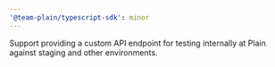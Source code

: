 ```yaml
---
'@team-plain/typescript-sdk': minor
---
```


Support providing a custom API endpoint for testing internally at Plain against staging and other environments.
